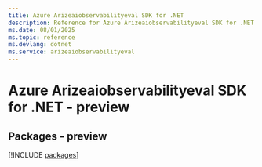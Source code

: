 ```yaml
---
title: Azure Arizeaiobservabilityeval SDK for .NET
description: Reference for Azure Arizeaiobservabilityeval SDK for .NET
ms.date: 08/01/2025
ms.topic: reference
ms.devlang: dotnet
ms.service: arizeaiobservabilityeval
---
```

# Azure Arizeaiobservabilityeval SDK for .NET - preview
## Packages - preview
[!INCLUDE [packages](arizeaiobservabilityeval-index.md)]